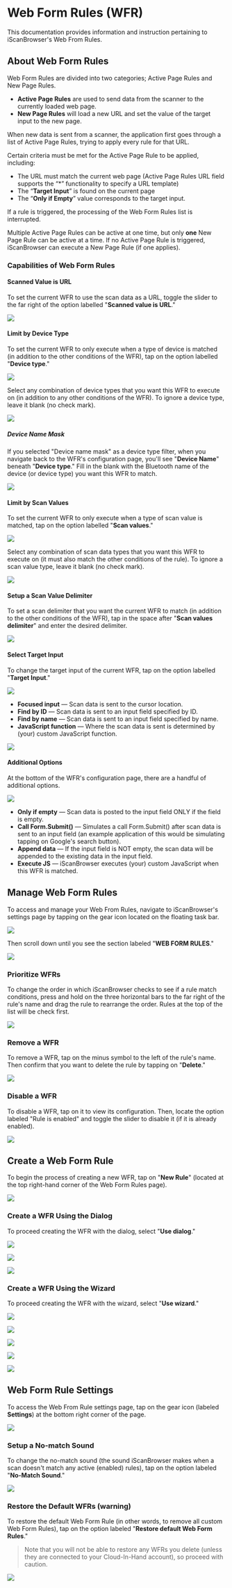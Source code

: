 # Web Form Rules (WFR)

This documentation provides information and instruction pertaining to iScanBrowser's Web From Rules.


## About Web Form Rules
Web Form Rules are divided into two categories; Active Page Rules and New Page Rules. 
- **Active Page Rules** are used to send data from the scanner to the currently loaded web page. 
- **New Page Rules** will load a new URL and set the value of the target input to the new page. 

When new data is sent from a scanner, the application first goes through a list of Active Page Rules, trying to apply every rule for that URL.

Certain criteria must be met for the Active Page Rule to be applied, including:
- The URL must match the current web page (Active Page Rules URL field supports the “*” functionality to specify a URL template)
- The “**Target Input**” is found on the current page
- The “**Only if Empty**” value corresponds to the target input. 

If a rule is triggered, the processing of the Web Form Rules list is interrupted. 

Multiple Active Page Rules can be active at one time, but only **one** New Page Rule can be active at a time. If no Active Page Rule is triggered, iScanBrowser can execute a New Page Rule (if one applies). 

<!-- ### Methods
#### Scan

![](https://i.imgur.com/uuncQzS.png)

#### Prompt

![](https://i.imgur.com/F8zAYql.png)


#### PDF 417

![](https://i.imgur.com/BfE0sCw.png) -->

### Capabilities of Web Form Rules
#### Scanned Value is URL
To set the current WFR to use the scan data as a URL, toggle the slider to the far right of the option labelled "**Scanned value is URL**."

![](https://i.imgur.com/LBMlxoP.png)

#### Limit by Device Type
To set the current WFR to only execute when a type of device is matched (in addition to the other conditions of the WFR), tap on the option labelled "**Device type**."  

![](https://i.imgur.com/1HZ99Vf.png)

Select any combination of device types that you want this WFR to execute on (in addition to any other conditions of the WFR). To ignore a device type, leave it blank (no check mark).

![](https://i.imgur.com/R4QyiFe.png)


##### Device Name Mask
If you selected "Device name mask" as a device type filter, when you navigate back to the WFR's configuration page, you'll see "**Device Name**" beneath "**Device type**." Fill in the blank with the Bluetooth name of the device (or device type) you want this WFR to match.

![](https://i.imgur.com/plpCc0j.png)

#### Limit by Scan Values
To set the current WFR to only execute when a type of scan value is matched, tap on the option labelled "**Scan values**."  

![](https://i.imgur.com/QrDyX1j.png)

Select any combination of scan data types that you want this WFR to execute on (it must also match the other conditions of the rule). To ignore a scan value type, leave it blank (no check mark).

![](https://i.imgur.com/sVAYVCP.png)

#### Setup a Scan Value Delimiter
To set a scan delimiter that you want the current WFR to match (in addition to the other conditions of the WFR), tap in the space after "**Scan values delimiter**" and enter the desired delimiter.

![](https://i.imgur.com/dtOQSiM.png)

#### Select Target Input
To change the target input of the current WFR, tap on the option labelled "**Target Input**."

![](https://i.imgur.com/r8qEz6A.png)

  - **Focused input** —  Scan data is sent to the cursor location.
  - **Find by ID** —  Scan data is sent to an input field specified by ID.
  - **Find by name** —  Scan data is sent to an input field specified by name.
  - **JavaScript function** —  Where the scan data is sent is determined by (your) custom JavaScript function.

![](https://i.imgur.com/lACllcD.png)


  
#### Additional Options
At the bottom of the WFR's configuration page, there are a handful of additional options.

![](https://i.imgur.com/nFlYSlV.png)

  - **Only if empty** —  Scan data is posted to the input field ONLY if the field is empty.
  - **Call Form.Submit()** —  Simulates a call Form.Submit() after scan data is sent to an input field (an example application of this would be simulating tapping on Google's search button).
  - **Append data** —  If the input field is NOT empty, the scan data will be appended to the existing data in the input field.
  - **Execute JS** —  iScanBrowser executes (your) custom JavaScript when this WFR is matched.


## Manage Web Form Rules
To access and manage your Web From Rules, navigate to iScanBrowser's settings page by tapping on the gear icon located on the floating task bar.

![](https://i.imgur.com/uLWqq8W.png)

Then scroll down until you see the section labeled "**WEB FORM RULES**."

![](https://i.imgur.com/ezYUTj8.png)

### Prioritize WFRs
To change the order in which iScanBrowser checks to see if a rule match conditions, press and hold on the three horizontal bars to the far right of the rule's name and drag the rule to rearrange the order. Rules at the top of the list will be check first.

![](https://i.imgur.com/4KrcRI6.png)

### Remove a WFR
To remove a WFR, tap on the minus symbol to the left of the rule's name. Then confirm that you want to delete the rule by tapping on "**Delete**."

![](https://i.imgur.com/RLzC6tL.png)

### Disable a WFR
To disable a WFR, tap on it to view its configuration. Then, locate the option labeled "Rule is enabled" and toggle the slider to disable it (if it is already enabled).

![](https://i.imgur.com/aohZpXk.png)
## Create a Web Form Rule 
To begin the process of creating a new WFR, tap on "**New Rule**" (located at the top right-hand corner of the Web Form Rules page).

![](https://i.imgur.com/x33SaHb.png)

### Create a WFR Using the Dialog
To proceed creating the WFR with the dialog, select "**Use dialog**."

![](https://i.imgur.com/7AVUxNU.png)

![](https://i.imgur.com/7gLlqQz.png)

![](https://i.imgur.com/9Nkdv4K.png)

### Create a WFR Using the Wizard
To proceed creating the WFR with the wizard, select "**Use wizard**."

![](https://i.imgur.com/rPhiydP.png)

![](https://i.imgur.com/xlAYxUy.png)

![](https://i.imgur.com/gb4JfEG.png)

![](https://i.imgur.com/RLB6bXy.png)

![](https://i.imgur.com/xbY1G2a.png)


## Web Form Rule Settings
To access the Web From Rule settings page, tap on the gear icon (labeled **Settings**) at the bottom right corner of the page.

![](https://i.imgur.com/8aSebQY.png)
### Setup a No-match Sound
To change the no-match sound (the sound iScanBrowser makes when a scan doesn't match any active (enabled) rules), tap on the option labeled "**No-Match Sound**."

![](https://i.imgur.com/FAmhtyo.png)

### Restore the Default WFRs (warning)
To restore the default Web Form Rule (in other words, to remove all custom Web Form Rules), tap on the option labeled "**Restore default Web Form Rules**." 

> Note that you will not be able to restore any WFRs you delete (unless they are connected to your Cloud-In-Hand account), so proceed with caution.

![](https://i.imgur.com/0t5jSaL.png)

